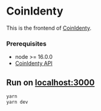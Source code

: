 # CoinIdenty
This is the frontend of [CoinIdenty](https://coinidenty).

### Prerequisites
- node >= 16.0.0
- [CoinIdenty API](https://github.com/anymask/coinidenty-api)

## Run on [localhost:3000](http://localhost:3000)
```bash
yarn
yarn dev
```
